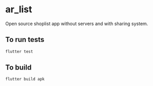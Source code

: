 # ar_list

Open source shoplist app without servers and with sharing system.

## To run tests

```bash
flutter test
```

## To build

```bash
flutter build apk
```
